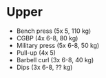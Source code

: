 # Upper
* Bench press (5x 5, 110 kg)
* CGBP (4x 6-8, 80 kg)
* Military press (5x 6-8, 50 kg)
* Pull-up (4x 5)
* Barbell curl (3x 6-8, 40 kg)
* Dips (3x 6-8, ?? kg)
